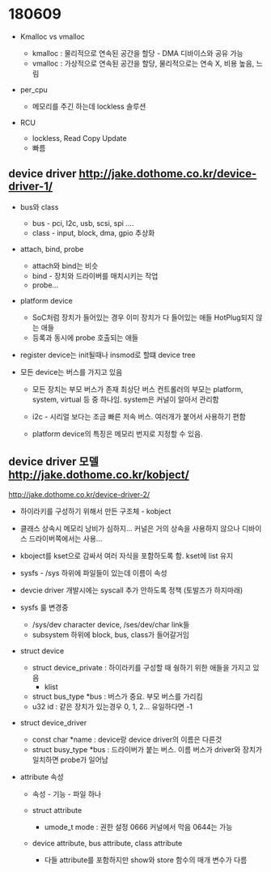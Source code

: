 # 180609

* Kmalloc vs vmalloc
    * kmalloc : 물리적으로 연속된 공간을 할당 - DMA 디바이스와 공유 가능
    * vmalloc : 가상적으로 연속된 공간을 할당, 물리적으로는 연속 X, 비용 높음, 느림

* per_cpu
    * 메모리를 주긴 하는데 lockless 솔루션

* RCU
    * lockless, Read Copy Update
    * 빠름

## device driver <http://jake.dothome.co.kr/device-driver-1/>
* bus와 class
    * bus - pci, l2c, usb, scsi, spi ....
    * class - input, block, dma, gpio 추상화 

* attach, bind, probe
    * attach와 bind는 비슷
    * bind - 장치와 드라이버를 매치시키는 작업
    * probe...

* platform device
    * SoC처럼 장치가 들어있는 경우 이미 장치가 다 들어있는 애들 HotPlug되지 않는 애들
    * 등록과 동시에 probe 호출되는 애들 

* register device는 init될때나 insmod로 할떄 device tree

* 모든 device는 버스를 가지고 있음
    * 모든 장치는 부모 버스가 존재 최상단 버스 컨트롤러의 부모는 platform, system, virtual 등 중 하나임. system은 커널이 알아서 관리함

    * i2c - 시리얼 보다는 조금 빠른 저속 버스. 여러개가 붙어서 사용하기 편함

    * platform device의 특징은 메모리 번지로 지정할 수 있음.

## device driver 모델 <http://jake.dothome.co.kr/kobject/>
 <http://jake.dothome.co.kr/device-driver-2/>

* 하이라키를 구성하기 위해서 만든 구조체 - kobject
* 클래스 상속시 메모리 낭비가 심하지... 커널은 거의 상속을 사용하지 않으나 디바이스 드라이버쪽에서는 사용...
* kboject를 kset으로 감싸서 여러 자식을 포함하도록 함. kset에 list 유지
* sysfs - /sys 하위에 파일들이 있는데 이름이 속성
* devcie driver 개발시에는 syscall 추가 안하도록 정책 (토발즈가 하지마래)

* sysfs 룰 변경중
    * /sys/dev character device, /ses/dev/char link들
    * subsystem 하위에 block, bus, class가 들어갈거임

* struct device
    * struct device_private : 하이라키를 구성할 때 쉉하기 위한 애들을 가지고 있음
        * klist
    * struct bus_type *bus : 버스가 중요. 부모 버스를 가리킴
    * u32 id : 같은 장치가 있는경우 0, 1, 2... 유일하다면 -1

* struct device_driver
    * const char *name : device랑 device driver의 이름은 다른것
    * struct busy_type *bus : 드라이버가 붙는 버스. 이름 버스가 driver와 장치가 일치하면 probe가 일어남

* attribute 속성
    * 속성 - 기능 - 파일 하나
    * struct attribute
        * umode_t mode : 권한 설정 0666 커널에서 막음 0644는 가능
    
    * device attribute, bus attribute, class attribute
        * 다들 attribute를 포함하지만 show와 store 함수의 매개 변수가 다름